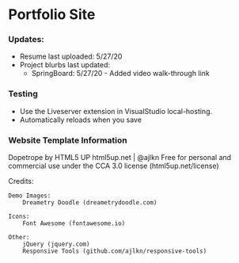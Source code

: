 # Portfolio Site

### Updates:
* Resume last uploaded: 5/27/20
* Project blurbs last updated: 
    * SpringBoard: 5/27/20 - Added video walk-through link

### Testing
* Use the Liveserver extension in VisualStudio local-hosting. 
* Automatically reloads when you save

### Website Template Information

Dopetrope by HTML5 UP
html5up.net | @ajlkn
Free for personal and commercial use under the CCA 3.0 license (html5up.net/license)

Credits:

	Demo Images:
		Dreametry Doodle (dreametrydoodle.com)

	Icons:
		Font Awesome (fontawesome.io)

	Other:
		jQuery (jquery.com)
		Responsive Tools (github.com/ajlkn/responsive-tools)